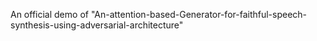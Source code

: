 An official demo of "An-attention-based-Generator-for-faithful-speech-synthesis-using-adversarial-architecture"

